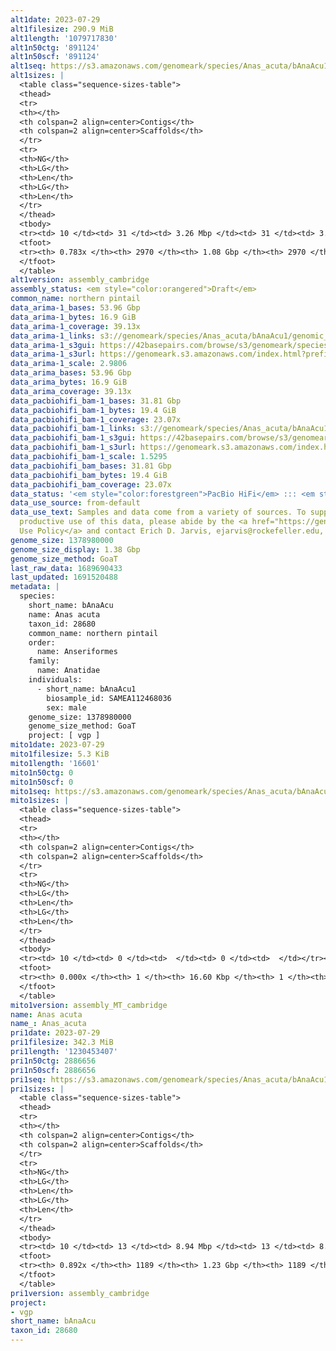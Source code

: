```yaml
---
alt1date: 2023-07-29
alt1filesize: 290.9 MiB
alt1length: '1079717830'
alt1n50ctg: '891124'
alt1n50scf: '891124'
alt1seq: https://s3.amazonaws.com/genomeark/species/Anas_acuta/bAnaAcu1/assembly_cambridge/bAnaAcu1.alt.asm.20230729.fasta.gz
alt1sizes: |
  <table class="sequence-sizes-table">
  <thead>
  <tr>
  <th></th>
  <th colspan=2 align=center>Contigs</th>
  <th colspan=2 align=center>Scaffolds</th>
  </tr>
  <tr>
  <th>NG</th>
  <th>LG</th>
  <th>Len</th>
  <th>LG</th>
  <th>Len</th>
  </tr>
  </thead>
  <tbody>
  <tr><td> 10 </td><td> 31 </td><td> 3.26 Mbp </td><td> 31 </td><td> 3.26 Mbp </td></tr><tr><td> 20 </td><td> 82 </td><td> 2.31 Mbp </td><td> 82 </td><td> 2.31 Mbp </td></tr><tr><td> 30 </td><td> 152 </td><td> 1.71 Mbp </td><td> 152 </td><td> 1.71 Mbp </td></tr><tr><td> 40 </td><td> 247 </td><td> 1.24 Mbp </td><td> 247 </td><td> 1.24 Mbp </td></tr><tr style="background-color:#cccccc;"><td> 50 </td><td> 378 </td><td> 0.89 Mbp </td><td> 378 </td><td> 0.89 Mbp </td></tr><tr><td> 60 </td><td> 568 </td><td> 0.58 Mbp </td><td> 568 </td><td> 0.58 Mbp </td></tr><tr><td> 70 </td><td> 912 </td><td> 251.34 Kbp </td><td> 912 </td><td> 251.34 Kbp </td></tr><tr><td> 80 </td><td> 0 </td><td>  </td><td> 0 </td><td>  </td></tr><tr><td> 90 </td><td> 0 </td><td>  </td><td> 0 </td><td>  </td></tr><tr><td> 100 </td><td> 0 </td><td>  </td><td> 0 </td><td>  </td></tr></tbody>
  <tfoot>
  <tr><th> 0.783x </th><th> 2970 </th><th> 1.08 Gbp </th><th> 2970 </th><th> 1.08 Gbp </th></tr>
  </tfoot>
  </table>
alt1version: assembly_cambridge
assembly_status: <em style="color:orangered">Draft</em>
common_name: northern pintail
data_arima-1_bases: 53.96 Gbp
data_arima-1_bytes: 16.9 GiB
data_arima-1_coverage: 39.13x
data_arima-1_links: s3://genomeark/species/Anas_acuta/bAnaAcu1/genomic_data/arima/<br>
data_arima-1_s3gui: https://42basepairs.com/browse/s3/genomeark/species/Anas_acuta/bAnaAcu1/genomic_data/arima/
data_arima-1_s3url: https://genomeark.s3.amazonaws.com/index.html?prefix=species/Anas_acuta/bAnaAcu1/genomic_data/arima/
data_arima-1_scale: 2.9806
data_arima_bases: 53.96 Gbp
data_arima_bytes: 16.9 GiB
data_arima_coverage: 39.13x
data_pacbiohifi_bam-1_bases: 31.81 Gbp
data_pacbiohifi_bam-1_bytes: 19.4 GiB
data_pacbiohifi_bam-1_coverage: 23.07x
data_pacbiohifi_bam-1_links: s3://genomeark/species/Anas_acuta/bAnaAcu1/genomic_data/pacbio_hifi/<br>
data_pacbiohifi_bam-1_s3gui: https://42basepairs.com/browse/s3/genomeark/species/Anas_acuta/bAnaAcu1/genomic_data/pacbio_hifi/
data_pacbiohifi_bam-1_s3url: https://genomeark.s3.amazonaws.com/index.html?prefix=species/Anas_acuta/bAnaAcu1/genomic_data/pacbio_hifi/
data_pacbiohifi_bam-1_scale: 1.5295
data_pacbiohifi_bam_bases: 31.81 Gbp
data_pacbiohifi_bam_bytes: 19.4 GiB
data_pacbiohifi_bam_coverage: 23.07x
data_status: '<em style="color:forestgreen">PacBio HiFi</em> ::: <em style="color:forestgreen">Arima</em>'
data_use_source: from-default
data_use_text: Samples and data come from a variety of sources. To support fair and
  productive use of this data, please abide by the <a href="https://genome10k.soe.ucsc.edu/data-use-policies/">Data
  Use Policy</a> and contact Erich D. Jarvis, ejarvis@rockefeller.edu, with any questions.
genome_size: 1378980000
genome_size_display: 1.38 Gbp
genome_size_method: GoaT
last_raw_data: 1689690433
last_updated: 1691520488
metadata: |
  species:
    short_name: bAnaAcu
    name: Anas acuta
    taxon_id: 28680
    common_name: northern pintail
    order:
      name: Anseriformes
    family:
      name: Anatidae
    individuals:
      - short_name: bAnaAcu1
        biosample_id: SAMEA112468036
        sex: male
    genome_size: 1378980000
    genome_size_method: GoaT
    project: [ vgp ]
mito1date: 2023-07-29
mito1filesize: 5.3 KiB
mito1length: '16601'
mito1n50ctg: 0
mito1n50scf: 0
mito1seq: https://s3.amazonaws.com/genomeark/species/Anas_acuta/bAnaAcu1/assembly_MT_cambridge/bAnaAcu1.MT.20230729.fasta.gz
mito1sizes: |
  <table class="sequence-sizes-table">
  <thead>
  <tr>
  <th></th>
  <th colspan=2 align=center>Contigs</th>
  <th colspan=2 align=center>Scaffolds</th>
  </tr>
  <tr>
  <th>NG</th>
  <th>LG</th>
  <th>Len</th>
  <th>LG</th>
  <th>Len</th>
  </tr>
  </thead>
  <tbody>
  <tr><td> 10 </td><td> 0 </td><td>  </td><td> 0 </td><td>  </td></tr><tr><td> 20 </td><td> 0 </td><td>  </td><td> 0 </td><td>  </td></tr><tr><td> 30 </td><td> 0 </td><td>  </td><td> 0 </td><td>  </td></tr><tr><td> 40 </td><td> 0 </td><td>  </td><td> 0 </td><td>  </td></tr><tr style="background-color:#cccccc;"><td> 50 </td><td> 0 </td><td style="background-color:#ff8888;">  </td><td> 0 </td><td style="background-color:#ff8888;">  </td></tr><tr><td> 60 </td><td> 0 </td><td>  </td><td> 0 </td><td>  </td></tr><tr><td> 70 </td><td> 0 </td><td>  </td><td> 0 </td><td>  </td></tr><tr><td> 80 </td><td> 0 </td><td>  </td><td> 0 </td><td>  </td></tr><tr><td> 90 </td><td> 0 </td><td>  </td><td> 0 </td><td>  </td></tr><tr><td> 100 </td><td> 0 </td><td>  </td><td> 0 </td><td>  </td></tr></tbody>
  <tfoot>
  <tr><th> 0.000x </th><th> 1 </th><th> 16.60 Kbp </th><th> 1 </th><th> 16.60 Kbp </th></tr>
  </tfoot>
  </table>
mito1version: assembly_MT_cambridge
name: Anas acuta
name_: Anas_acuta
pri1date: 2023-07-29
pri1filesize: 342.3 MiB
pri1length: '1230453407'
pri1n50ctg: 2886656
pri1n50scf: 2886656
pri1seq: https://s3.amazonaws.com/genomeark/species/Anas_acuta/bAnaAcu1/assembly_cambridge/bAnaAcu1.pri.asm.20230729.fasta.gz
pri1sizes: |
  <table class="sequence-sizes-table">
  <thead>
  <tr>
  <th></th>
  <th colspan=2 align=center>Contigs</th>
  <th colspan=2 align=center>Scaffolds</th>
  </tr>
  <tr>
  <th>NG</th>
  <th>LG</th>
  <th>Len</th>
  <th>LG</th>
  <th>Len</th>
  </tr>
  </thead>
  <tbody>
  <tr><td> 10 </td><td> 13 </td><td> 8.94 Mbp </td><td> 13 </td><td> 8.94 Mbp </td></tr><tr><td> 20 </td><td> 32 </td><td> 6.39 Mbp </td><td> 32 </td><td> 6.39 Mbp </td></tr><tr><td> 30 </td><td> 57 </td><td> 4.83 Mbp </td><td> 57 </td><td> 4.83 Mbp </td></tr><tr><td> 40 </td><td> 89 </td><td> 3.87 Mbp </td><td> 89 </td><td> 3.87 Mbp </td></tr><tr style="background-color:#cccccc;"><td> 50 </td><td> 131 </td><td style="background-color:#88ff88;"> 2.89 Mbp </td><td> 131 </td><td style="background-color:#ff8888;"> 2.89 Mbp </td></tr><tr><td> 60 </td><td> 189 </td><td> 1.99 Mbp </td><td> 189 </td><td> 1.99 Mbp </td></tr><tr><td> 70 </td><td> 273 </td><td> 1.33 Mbp </td><td> 273 </td><td> 1.33 Mbp </td></tr><tr><td> 80 </td><td> 418 </td><td> 0.66 Mbp </td><td> 418 </td><td> 0.66 Mbp </td></tr><tr><td> 90 </td><td> 0 </td><td>  </td><td> 0 </td><td>  </td></tr><tr><td> 100 </td><td> 0 </td><td>  </td><td> 0 </td><td>  </td></tr></tbody>
  <tfoot>
  <tr><th> 0.892x </th><th> 1189 </th><th> 1.23 Gbp </th><th> 1189 </th><th> 1.23 Gbp </th></tr>
  </tfoot>
  </table>
pri1version: assembly_cambridge
project:
- vgp
short_name: bAnaAcu
taxon_id: 28680
---
```

